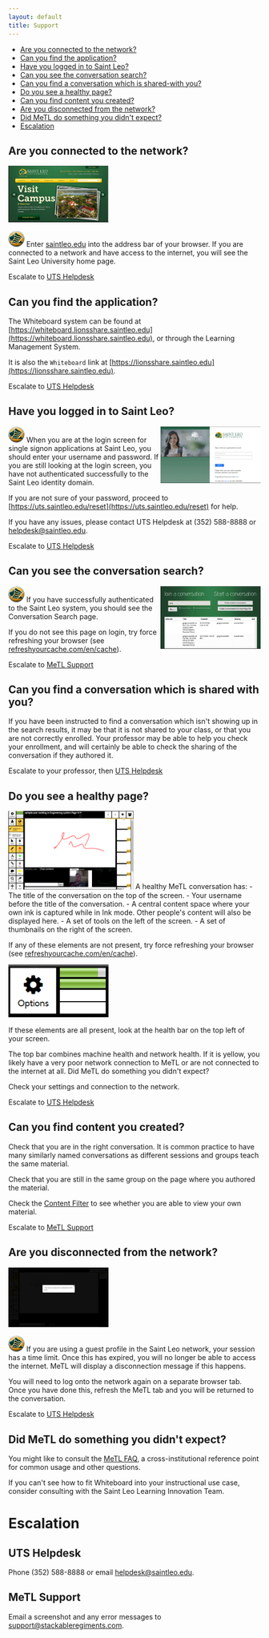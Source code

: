 ```yaml
---
layout: default
title: Support
---
```


- [Are you connected to the network?](#are-you-connected-to-the-network)
- [Can you find the application?](#can-you-find-the-application)
- [Have you logged in to Saint Leo?](#have-you-logged-in-to-saint-leo)
- [Can you see the conversation search?](#can-you-see-the-conversation-search)
- [Can you find a conversation which is shared-with you?](#can-you-find-a-conversation-which-is-shared-with-you)
- [Do you see a healthy page?](#do-you-see-a-healthy-page)
- [Can you find content you created?](#can-you-find-content-you-created)
- [Are you disconnected from the network?](#are-you-disconnected-from-the-network)
- [Did MeTL do something you didn't expect?](#did-metl-do-something-you-didnt-expect)
- [Escalation](#escalation)

## Are you connected to the network?  
<img src="images/slu-home.png" alt="SLU Homepage" width="200" class="text-image"/>

![Saint Leo University](images/slu-32.png) Enter [saintleo.edu](http://saintleo.edu) into the address bar of your browser.  If you are connected to a network and have access to the internet, you will see the Saint Leo University home page.

<div class="escalation">Escalate to <a href="#uts-helpdesk">UTS Helpdesk</a></div>

## Can you find the application?

The Whiteboard system can be found at [https://whiteboard.lionsshare.saintleo.edu](https://whiteboard.lionsshare.saintleo.edu), or through the Learning Management System.

It is also the `Whiteboard` link at [https://lionsshare.saintleo.edu](https://lionsshare.saintleo.edu).

<div class="escalation">Escalate to <a href="#uts-helpdesk">UTS Helpdesk</a></div>

## Have you logged in to Saint Leo?
<img src="images/slu-adfs.png" alt="SLU ADFS" align="right" width="200" class="text-image"/>

![Saint Leo University](images/slu-32.png) When you are at the login screen for single signon applications at Saint Leo, you should enter your username and password.  If you are still looking at the login screen, you have not authenticated successfully to the Saint Leo identity domain.

If you are not sure of your password, proceed to [https://uts.saintleo.edu/reset](https://uts.saintleo.edu/reset) for help.

If you have any issues, please contact UTS Helpdesk at (352) 588-8888 or 
<a href="mailto:helpdesk@saintleo.edu">helpdesk@saintleo.edu</a>.

<div class="escalation">Escalate to <a href="#uts-helpdesk">UTS Helpdesk</a></div>

## Can you see the conversation search?
<img src="images/slu-conversations.png" alt="SLU Conversations" align="right" width="200" class="text-image"/>

![Saint Leo University](images/slu-32.png) If you have successfully authenticated to the Saint Leo system, you should see the Conversation Search page.

If you do not see this page on login, try force refreshing your browser (see [refreshyourcache.com/en/cache](http://refreshyourcache.com/en/cache)).

<div class="escalation">Escalate to <a href="#metl-support">MeTL Support</a></div>

## Can you find a conversation which is shared with you?

If you have been instructed to find a conversation which isn't showing up in the search results, it may be that it is not shared to your class, or that you are not correctly enrolled.  Your professor may be able to help you check your enrollment, and will certainly be able to check the sharing of the conversation if they authored it.

<div class="escalation">Escalate to your professor, then <a href="#uts-helpdesk">UTS Helpdesk</a></div>

## Do you see a healthy page?

<img src="images/whiteboard-healthy.png" alt="Healthy" width="250" class="text-image"/>
A healthy MeTL conversation has:
- The title of the conversation on the top of the screen.
- Your username before the title of the conversation.
- A central content space where your own ink is captured while in Ink mode.  Other people's content will also be displayed here.
- A set of tools on the left of the screen.
- A set of thumbnails on the right of the screen.

If any of these elements are not present, try force refreshing your browser (see [refreshyourcache.com/en/cache](http://refreshyourcache.com/en/cache)).

<img src="images/healthbar-good.png" alt="Healthbar good" width="200" class="text-image"/>

If these elements are all present, look at the health bar on the top left of your screen.

The top bar combines machine health and network health.  If it is yellow, you likely have a very poor network connection to MeTL or are not connected to the internet at all.  Did MeTL do something you didn't expect?

Check your settings and connection to the network.

<div class="escalation">Escalate to <a href="#uts-helpdesk">UTS Helpdesk</a></div>

## Can you find content you created?

Check that you are in the right conversation.  It is common practice to have many similarly named conversations as different sessions and groups teach the same material.

Check that you are still in the same group on the page where you authored the material.

Check the [Content Filter](guide-learning.html#content-filter) to see whether you are able to view your own material.

<div class="escalation">Escalate to <a href="#metl-support">MeTL Support</a></div>

## Are you disconnected from the network?

<img src="images/healthbar-bad.png" alt="Healthbar bad" width="200" class="text-image"/> 

![Saint Leo University](images/slu-32.png) If you are using a guest profile in the Saint Leo network, your session has a time limit.  Once this has expired, you will no longer be able to access the internet.  MeTL will display a disconnection message if this happens.

You will need to log onto the network again on a separate browser tab.  Once you have done this, refresh the MeTL tab and you will be returned to the conversation.

<div class="escalation">Escalate to <a href="#uts-helpdesk">UTS Helpdesk</a></div>

## Did MeTL do something you didn't expect?

You might like to consult the [MeTL FAQ]({{site.baseurl}}/academy-faq.html), a cross-institutional reference point for common usage and other questions.

If you can't see how to fit Whiteboard into your instructional use case, consider consulting with the Saint Leo Learning Innovation Team.

# Escalation

## UTS Helpdesk
Phone (352) 588-8888 or email <a href="mailto:helpdesk@saintleo.edu">helpdesk@saintleo.edu</a>.

## MeTL Support
Email a screenshot and any error messages to <a href="mailto:support@stackableregiments.com">support@stackableregiments.com</a>.